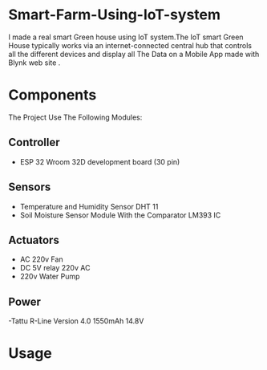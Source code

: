 # Smart-Farm-Using-IoT-system
I made a real smart Green house using IoT system.The IoT smart Green House  typically works via an internet-connected central hub that controls all the different devices and display all The Data on a Mobile App made with Blynk web site .
# Components
 The Project Use The Following Modules:
## Controller 
- ESP 32 Wroom 32D development board (30 pin)
## Sensors
- Temperature and Humidity Sensor DHT 11
- Soil Moisture Sensor Module With the Comparator LM393 IC
## Actuators
- AC 220v Fan
- DC 5V relay 220v AC
- 220v Water Pump
## Power
-Tattu R-Line Version 4.0 1550mAh 14.8V
# Usage 

